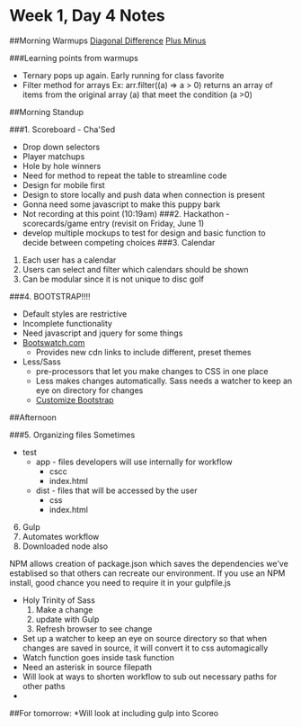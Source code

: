 # Week 1, Day 4 Notes

##Morning Warmups
[Diagonal Difference](https://www.hackerrank.com/challenges/diagonal-difference)
[Plus Minus](https://www.hackerrank.com/challenges/plus-minus)

###Learning points from warmups

* Ternary pops up again. Early running for class favorite
* Filter method for arrays Ex: arr.filter((a) => a > 0) returns an array of items from the original array (a) that meet the condition (a >0) 

##Morning Standup

###1. Scoreboard - Cha'Sed
  * Drop down selectors
  * Player matchups
  * Hole by hole winners
  * Need for method to repeat the table to streamline code
  * Design for mobile first
  * Design to store locally and push data when connection is present
  * Gonna need some javascript to make this puppy bark
  * Not recording at this point (10:19am)
###2. Hackathon - scorecards/game entry (revisit on Friday, June 1)
  * develop multiple mockups to test for design and basic function to decide between competing choices
###3. Calendar
  1. Each user has a calendar
  2. Users can select and filter which calendars should be shown
  3. Can be modular since it is not unique to disc golf

###4. BOOTSTRAP!!!!
  * Default styles are restrictive
  * Incomplete functionality
  * Need javascript and jquery for some things
  * [Bootswatch.com](www.bootswatch.com)
    * Provides new cdn links to include different, preset themes
  * Less/Sass
    * pre-processors that let you make changes to CSS in one place
    * Less makes changes automatically. Sass needs a watcher to keep an eye on directory for changes
    * [Customize Bootstrap](getbootstrap.com/customize)

##Afternoon

###5. Organizing files 
Sometimes
  * test
    * app - files developers will use internally for workflow
      * cscc
      * index.html
    * dist - files that will be accessed by the user
      * css
      * index.html
6. Gulp
  1. Automates workflow 
  2. Downloaded node also 

NPM allows creation of package.json which saves the dependencies we've establised so that others can recreate our environment.
If you use an NPM install, good chance you need to require it in your gulpfile.js
* Holy Trinity of Sass
  1. Make a change
  2. update with Gulp
  3. Refresh browser to see change
* Set up a watcher to keep an eye on source directory so that when changes are saved in source, it will convert it to css automagically
* Watch function goes inside task function
* Need an asterisk in source filepath
* Will look at ways to shorten workflow to sub out necessary paths for other paths
*
##For tomorrow:
*Will look at including gulp into Scoreo

